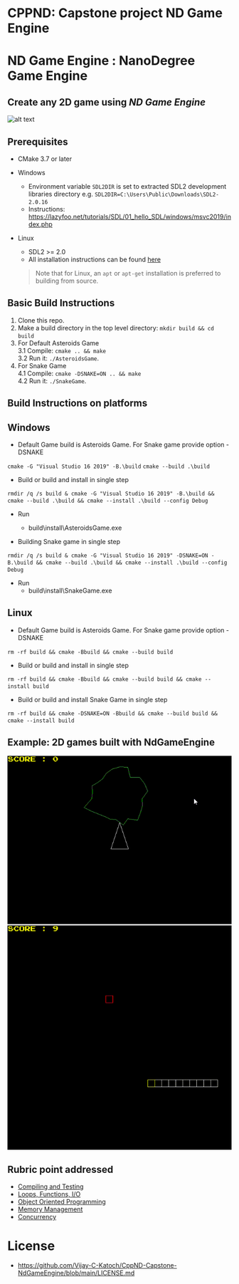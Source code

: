 # CPPND: Capstone project ND Game Engine
  
# ND Game Engine : NanoDegree Game Engine  

## Create any 2D game using *ND Game Engine*

![alt text](https://github.com/Vijay-C-Katoch/CppND-Capstone-NdGameEngine/blob/main/doc/NdGameEngine.png)

Prerequisites
--------------
* CMake 3.7 or later
* Windows
  * Environment variable `SDL2DIR` is set to extracted SDL2 development libraries directory e.g.
    `SDL2DIR=C:\Users\Public\Downloads\SDL2-2.0.16` 
  * Instructions: https://lazyfoo.net/tutorials/SDL/01_hello_SDL/windows/msvc2019/index.php
  
* Linux
  * SDL2 >= 2.0
  * All installation instructions can be found [here](https://wiki.libsdl.org/Installation)
  >Note that for Linux, an `apt` or `apt-get` installation is preferred to building from source. 


## Basic Build Instructions

1. Clone this repo.
2. Make a build directory in the top level directory: `mkdir build && cd build`
3. For Default Asteroids Game  
   3.1 Compile: `cmake .. && make`  
   3.2 Run it: `./AsteroidsGame`.  
4. For Snake Game  
   4.1 Compile: `cmake -DSNAKE=ON .. && make`  
   4.2 Run it: `./SnakeGame`.  

## Build Instructions on platforms
Windows 
--------------
* Default Game build is Asteroids Game. For Snake game provide option -DSNAKE

`cmake -G "Visual Studio 16 2019" -B.\build`
`cmake --build .\build`

* Build or build and install in single step
```
rmdir /q /s build & cmake -G "Visual Studio 16 2019" -B.\build && cmake --build .\build && cmake --install .\build --config Debug
```
* Run
  * build\install\AsteroidsGame.exe

 
* Building Snake game in  single step 
```
rmdir /q /s build & cmake -G "Visual Studio 16 2019" -DSNAKE=ON -B.\build && cmake --build .\build && cmake --install .\build --config Debug
```
* Run
  * build\install\SnakeGame.exe

Linux
--------------
* Default Game build is Asteroids Game. For Snake game provide option -DSNAKE

`rm -rf build && cmake -Bbuild && cmake --build build`

* Build or build and install in single step
```
rm -rf build && cmake -Bbuild && cmake --build build && cmake --install build
```

* Build or build and install Snake Game in single step
```
rm -rf build && cmake -DSNAKE=ON -Bbuild && cmake --build build && cmake --install build
```

Example: 2D games built with NdGameEngine
------------------------------------------

<img src="doc/Asteroids_v.gif"/>   

<img src="doc/Snakes_v.gif"/>


## Rubric point addressed

* [Compiling and Testing](https://github.com/Vijay-C-Katoch/CppND-Capstone-NdGameEngine#basic-build-instructions)
* [Loops, Functions, I/O](https://github.com/Vijay-C-Katoch/CppND-Capstone-NdGameEngine/blob/3eca6eb3d1d85c57251509614eb2a4bf04ca11c2/src/nd_game_engine/ndGameEngine.cpp#L298)
* [Object Oriented Programming](https://github.com/Vijay-C-Katoch/CppND-Capstone-NdGameEngine/blob/3eca6eb3d1d85c57251509614eb2a4bf04ca11c2/src/nd_game_engine/mediaLibrary.h#L35)
* [Memory Management](https://github.com/Vijay-C-Katoch/CppND-Capstone-NdGameEngine/blob/3eca6eb3d1d85c57251509614eb2a4bf04ca11c2/src/nd_game_engine/ndGameEngine.cpp#L84)
* [Concurrency](https://github.com/Vijay-C-Katoch/CppND-Capstone-NdGameEngine/blob/3eca6eb3d1d85c57251509614eb2a4bf04ca11c2/src/nd_game_engine/ndGameEngine.cpp#L91)
  

# License
* https://github.com/Vijay-C-Katoch/CppND-Capstone-NdGameEngine/blob/main/LICENSE.md


